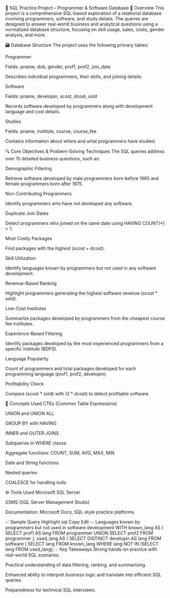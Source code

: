 📘 SQL Practice Project – Programmer & Software Database
📌 Overview
This project is a comprehensive SQL-based exploration of a relational database involving programmers, software, and study details. The queries are designed to answer real-world business and analytical questions using a normalized database structure, focusing on skill usage, sales, costs, gender analysis, and more.

🗃️ Database Structure
The project uses the following primary tables:

Programmer

Fields: pname, dob, gender, prof1, prof2, join_date

Describes individual programmers, their skills, and joining details.

Software

Fields: pname, developin, scost, dcost, sold

Records software developed by programmers along with development language and cost details.

Studies

Fields: pname, institute, course, course_fee

Contains information about where and what programmers have studied.

🔍 Core Objectives & Problem-Solving Techniques
The SQL queries address over 15 detailed business questions, such as:

Demographic Filtering

Retrieve software developed by male programmers born before 1965 and female programmers born after 1975.

Non-Contributing Programmers

Identify programmers who have not developed any software.

Duplicate Join Dates

Detect programmers who joined on the same date using HAVING COUNT(*) > 1.

Most Costly Packages

Find packages with the highest (scost + dcost).

Skill Utilization

Identify languages known by programmers but not used in any software development.

Revenue-Based Ranking

Highlight programmers generating the highest software revenue (scost * sold).

Low-Cost Institutes

Summarize packages developed by programmers from the cheapest course fee institutes.

Experience-Based Filtering

Identify packages developed by the most experienced programmers from a specific institute (BDPS).

Language Popularity

Count of programmers and total packages developed for each programming language (prof1, prof2, developin).

Profitability Check

Compare (scost * sold) with (2 * dcost) to detect profitable software.

🧠 Concepts Used
CTEs (Common Table Expressions)

UNION and UNION ALL

GROUP BY with HAVING

INNER and OUTER JOINS

Subqueries in WHERE clause

Aggregate functions: COUNT, SUM, AVG, MAX, MIN

Date and String functions

Nested queries

COALESCE for handling nulls

⚙️ Tools Used
Microsoft SQL Server

SSMS (SQL Server Management Studio)

Documentation: Microsoft Docs, SQL-style practice platforms

✅ Sample Query Highlight
sql
Copy
Edit
-- Languages known by programmers but not used in software development
WITH known_lang AS (
  SELECT prof1 AS lang FROM programmer
  UNION
  SELECT prof2 FROM programmer
),
used_lang AS (
  SELECT DISTINCT developin AS lang FROM software
)
SELECT lang
FROM known_lang
WHERE lang NOT IN (SELECT lang FROM used_lang);
💡 Key Takeaways
Strong hands-on practice with real-world SQL scenarios.

Practical understanding of data filtering, ranking, and summarizing.

Enhanced ability to interpret business logic and translate into efficient SQL queries.

Preparedness for technical SQL interviews.
